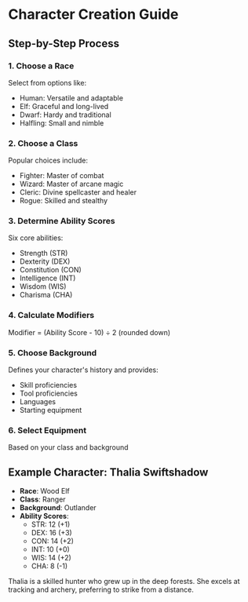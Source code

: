 # Character Creation Guide

## Step-by-Step Process

### 1. Choose a Race
Select from options like:
- Human: Versatile and adaptable
- Elf: Graceful and long-lived
- Dwarf: Hardy and traditional
- Halfling: Small and nimble

### 2. Choose a Class
Popular choices include:
- Fighter: Master of combat
- Wizard: Master of arcane magic
- Cleric: Divine spellcaster and healer
- Rogue: Skilled and stealthy

### 3. Determine Ability Scores
Six core abilities:
- Strength (STR)
- Dexterity (DEX)
- Constitution (CON)
- Intelligence (INT)
- Wisdom (WIS)
- Charisma (CHA)

### 4. Calculate Modifiers
Modifier = (Ability Score - 10) ÷ 2 (rounded down)

### 5. Choose Background
Defines your character's history and provides:
- Skill proficiencies
- Tool proficiencies
- Languages
- Starting equipment

### 6. Select Equipment
Based on your class and background

## Example Character: Thalia Swiftshadow

- **Race**: Wood Elf
- **Class**: Ranger
- **Background**: Outlander
- **Ability Scores**:
  - STR: 12 (+1)
  - DEX: 16 (+3)
  - CON: 14 (+2)
  - INT: 10 (+0)
  - WIS: 14 (+2)
  - CHA: 8 (-1)

Thalia is a skilled hunter who grew up in the deep forests. She excels at tracking and archery, preferring to strike from a distance.